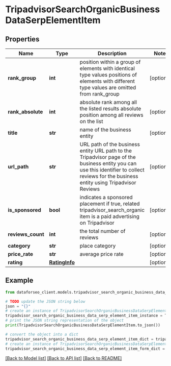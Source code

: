 # TripadvisorSearchOrganicBusinessDataSerpElementItem


## Properties

Name | Type | Description | Notes
------------ | ------------- | ------------- | -------------
**rank_group** | **int** | position within a group of elements with identical type values positions of elements with different type values are omitted from rank_group | [optional] 
**rank_absolute** | **int** | absolute rank among all the listed results absolute position among all reviews on the list | [optional] 
**title** | **str** | name of the business entity | [optional] 
**url_path** | **str** | URL path of the business entity URL path to the Tripadvisor page of the business entity you can use this identifier to collect reviews for the business entity using Tripadvisor Reviews | [optional] 
**is_sponsored** | **bool** | indicates a sponsored placement if true, related tripadvisor_search_organic item is a paid advertising on Tripadvisor | [optional] 
**reviews_count** | **int** | the total number of reviews | [optional] 
**category** | **str** | place category | [optional] 
**price_rate** | **str** | average price rate | [optional] 
**rating** | [**RatingInfo**](RatingInfo.md) |  | [optional] 

## Example

```python
from dataforseo_client.models.tripadvisor_search_organic_business_data_serp_element_item import TripadvisorSearchOrganicBusinessDataSerpElementItem

# TODO update the JSON string below
json = "{}"
# create an instance of TripadvisorSearchOrganicBusinessDataSerpElementItem from a JSON string
tripadvisor_search_organic_business_data_serp_element_item_instance = TripadvisorSearchOrganicBusinessDataSerpElementItem.from_json(json)
# print the JSON string representation of the object
print(TripadvisorSearchOrganicBusinessDataSerpElementItem.to_json())

# convert the object into a dict
tripadvisor_search_organic_business_data_serp_element_item_dict = tripadvisor_search_organic_business_data_serp_element_item_instance.to_dict()
# create an instance of TripadvisorSearchOrganicBusinessDataSerpElementItem from a dict
tripadvisor_search_organic_business_data_serp_element_item_form_dict = tripadvisor_search_organic_business_data_serp_element_item.from_dict(tripadvisor_search_organic_business_data_serp_element_item_dict)
```
[[Back to Model list]](../README.md#documentation-for-models) [[Back to API list]](../README.md#documentation-for-api-endpoints) [[Back to README]](../README.md)


